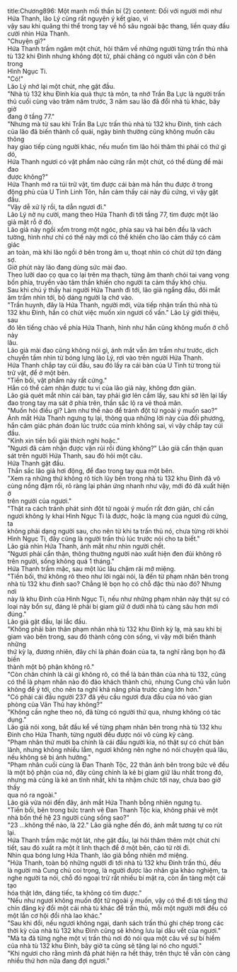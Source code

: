 title:Chương896: Một manh mối thần bí (2)
content:
Đối với người mới như Hứa Thanh, lão Lý cũng rất nguyện ý kết giao, vì<br>vậy sau khi quăng thi thể trong tay về hố sâu ngoài bậc thang, liền quay đầu<br>cười nhìn Hứa Thanh.<br>"Chuyện gì?"<br>Hứa Thanh trầm ngâm một chút, hỏi thăm về những người từng trấn thủ nhà<br>tù 132 khi Đinh nhưng không đột tử, phải chăng có người vẫn còn ở bên trong<br>Hình Ngục Ti.<br>"Có!"<br>Lão Lý nhớ lại một chút, nhẹ gật đầu.<br>"Nhà tù 132 khu Đinh kia quả thực tà môn, ta nhớ Trần Ba Lực là người trấn<br>thủ cuối cùng vào trăm năm trước, 3 năm sau lão đã đổi nhà tù khác, bây giờ<br>đang ở tầng 77."<br>"Nhưng mà từ sau khi Trần Ba Lực trấn thủ nhà tù 132 khu Đinh, tính cách<br>của lão đã biến thành cổ quái, ngày bình thường cũng không muốn câu thông<br>hay giao tiếp cùng người khác, nếu muốn tìm lão hỏi thăm thì phải có thứ gì dó,<br>Hứa Thanh ngươi có vật phẩm nào cứng rắn một chút, có thể dùng để mài đao<br>được không?"<br>Hứa Thanh mở ra túi trữ vật, tìm được cái bàn mà hắn thu được ở trong<br>động phủ của U Tinh Linh Tôn, hắn cảm thấy cái này đủ cứng, vì vậy gật đầu.<br>"Vậy dễ xử lý rồi, ta dẫn ngươi đi."<br>Lão Lý nở nụ cười, mang theo Hứa Thanh đi tới tầng 77, tìm được một lão<br>giả mặt rỗ ở đó.<br>Lão giả này ngồi xổm trong một ngóc, phía sau và hai bên đều là vách<br>tường, hình như chỉ có thế này mới có thể khiến cho lão cảm thấy có cảm giác<br>an toàn, mà khi lão ngồi ở bên trong âm u, thoạt nhìn có chút dữ tợn đáng sợ.<br>Giờ phút này lão đang dùng sức mài đao.<br>Theo lưỡi dao cọ qua cọ lại trên ma thạch, từng âm thanh chói tai vang vọng<br>bốn phía, truyền vào tâm thần khiến cho người ta cảm thấy khó chịu.<br>Sau khi chú ý thấy hai người Hứa Thanh đi tới, lão giả ngẩng đầu, đôi mắt<br>âm trầm nhìn tới, bộ dáng người lạ chớ vào.<br>"Trần huynh, đây là Hứa Thanh, người mới, vừa tiếp nhận trấn thủ nhà tù<br>132 khu Đinh, hắn có chút việc muốn xin ngươi cố vấn." Lão Lý giới thiệu, sau<br>đó lên tiếng chào về phía Hứa Thanh, hình như hắn cũng không muốn ở chỗ này<br>lâu.<br>Lão già mài đao cũng không nói gì, ánh mắt vẫn âm trầm như trước, dịch<br>chuyển tầm nhìn từ bóng lưng lão Lý, rơi vào trên người Hứa Thanh.<br>Hứa Thanh chắp tay cúi đầu, sau đó lấy ra cái bàn của U Tinh từ trong túi<br>trữ vật, để ở một bên.<br>"Tiền bối, vật phẩm này rất cứng."<br>Hắn có thể cảm nhận được tu vi của lão giả này, không đơn giản.<br>Lão giả quét mắt nhìn cái bàn, tay phải giơ lên cầm lấy, sau khi sờ lên lại lấy<br>đao trong tay ma sát ở phía trên, thần sắc lộ ra vẻ thoả mãn.<br>"Muốn hỏi điều gì? Làm như thế nào để tránh đột tử ngoài ý muốn sao?"<br>Ánh mắt Hứa Thanh ngưng tụ lại, thông qua những lời này của đối phương,<br>hắn cảm giác phán đoán lúc trước của mình không sai, vì vậy chắp tay cúi đầu.<br>"Kính xin tiền bối giải thích nghi hoặc."<br>"Ngươi đã cảm nhận được vận rủi rồi đúng không?" Lão giả cẩn thận quan<br>sát trên người Hứa Thanh, sau đó hỏi một câu.<br>Hứa Thanh gật đầu.<br>Thần sắc lão giả hơi động, để đao trong tay qua một bên.<br>"Xem ra những thứ không rõ tích lũy bên trong nhà tù 132 khu Đinh đã vô<br>cùng nồng đậm rồi, rõ ràng lại phản ứng nhanh như vậy, mới đó đã xuất hiện ở<br>trên người của ngươi."<br>"Thật ra cách tránh phát sinh đột tử ngoài ý muốn rất đơn giản, chỉ cần<br>ngươi không ly khai Hình Ngục Ti là được, hoặc là mạng của ngươi đủ cứng, ta<br>không phải dạng người sau, cho nên từ khi ta trấn thủ nó, chưa từng rời khỏi<br>Hình Ngục Ti, đây cũng là người trấn thủ lúc trước nói cho ta biết."<br>Lão giả nhìn Hứa Thanh, ánh mắt như nhìn người chết.<br>"Ngươi phải cẩn thận, thông thường người nào xuất hiện đen đủi không rõ<br>trên người, sống không quá 1 tháng."<br>Hứa Thanh trầm mặc, sau một lúc lâu chậm rãi mở miệng.<br>"Tiền bối, thứ không rõ theo như lời ngài nói, là đến từ phạm nhân bên trong<br>nhà tù 132 khu đinh sao? Chẳng lẽ bọn họ có chỗ đặc thù nào đó? Nhưng nơi<br>này là khu Đinh của Hình Ngục Ti, nếu như những phạm nhân này thật sự có<br>loại này bổn sự, đáng lẽ phải bị giam giữ ở dưới nhà tù càng sâu hơn mới đúng."<br>Lão giả gật đầu, lại lắc đầu.<br>"Không phải bản thân phạm nhân nhà tù 132 khu Đinh kỳ lạ, mà sau khi bị<br>giam vào bên trong, sau đó thành công còn sống, vì vậy mới biến thành những<br>thứ kỳ lạ, đương nhiên, đây chỉ là phán đoán của ta, ta nghĩ rằng bọn họ đã biến<br>thành một bộ phận không rõ."<br>"Còn chân chính là cái gì không rõ, có thể là bản thân của nhà tù 132, cũng<br>có thể là phạm nhân nào đó đảo khách thành chủ, nhưng Cung chủ vẫn luôn<br>không để ý tới, cho nên ta nghĩ khả năng phía trước càng lớn hơn."<br>"Có phải cái đầu người 237 đã yêu cầu ngươi đưa đầu của nó vào gian<br>phòng của Vân Thú hay không?"<br>"Không cần nghe theo nó, đã từng có người thử qua, nhưng không có tác<br>dụng."<br>Lão giả nói xong, bắt đầu kể về từng phạm nhân bên trong nhà tù 132 khu<br>Đinh cho Hứa Thanh, từng người đều được nói vô cùng kỹ càng.<br>"Phạm nhân thứ mười ba chính là cái đầu người kia, nó thật sự có chút bản<br>lãnh, nhưng không nhiều lắm, ngươi không nên nghe nó nói chuyện quá lâu,<br>nếu không sẽ bị ảnh hưởng."<br>"Phạm nhân cuối cùng là Đan Thanh Tộc, 22 thân ảnh bên trong bức vẽ đều<br>là một bộ phận của nó, đây cũng chính là kẻ bị giam giữ lâu nhất trong đó,<br>nhưng mà cũng là kẻ an tĩnh nhất, khi ta nhậm chức tới nay, chưa bao giờ thấy<br>qua nó ra ngoài."<br>Lão giả vừa nói đến đây, ánh mắt Hứa Thanh bỗng nhiên ngưng tụ.<br>"Tiền bối, bên trong bức tranh vẽ Đan Thanh Tộc kia, không phải vẽ một<br>nhà bốn thế hệ 23 người cùng sống sao?"<br>"23 …không thể nào, là 22." Lão giả nghe đến đó, ánh mắt tương tự co rút<br>lại.<br>Hứa Thanh trầm mặc một lát, nhẹ gật đầu, lại hỏi thăm thêm một chút chi<br>tiết, sau đó xuất ra một ít linh thạch để ở một bên, cáo từ rời đi.<br>Nhìn qua bóng lưng Hứa Thanh, lão giả bỗng nhiên mở miệng.<br>"Hứa Thanh, toàn bộ những người đi tới nhà tù 132 khu Đinh trấn thủ, đều<br>là người mà Cung chủ coi trọng, là người được lão nhân gia khảo nghiệm, ta<br>nghe người ta nói, chỗ đó ngoại trừ rất nhiều bí mật ra, còn ẩn tàng một cái tạo<br>hóa thật lớn, đáng tiếc, ta không có tìm được."<br>"Nếu như ngươi không muốn đột tử ngoài ý muốn, vậy có thể đi tới tầng thứ<br>chín đăng ký đổi một cái nhà tù khác để trấn thủ, mỗi một người mới đều có<br>một lần cơ hội đổi nhà lao khác."<br>"Sau khi đổi, nếu ngươi không ngại, danh sách trấn thủ ghi chép trong các<br>thời kỳ của nhà tù 132 khu Đinh cũng sẽ không lưu lại dấu vết của ngươi."<br>"Mà ta đã từng nghe một vị trấn thủ nơi đó nói qua một câu về sự bí hiểm<br>của nhà tù 132 khu Đinh, bây giờ ta cũng sẽ tặng lại nó cho ngươi."<br>"Khi ngươi cho rằng mình đã phát hiện ra hết thảy, trên thực tế vẫn còn càng<br>nhiều thứ hơn nữa đang đợi ngươi."